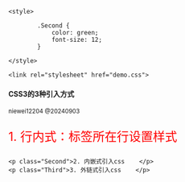 <!DOCTYPE html>
<html lang="en">
<head>
    <meta charset="UTF-8">
    <meta name="viewport" content="width=device-width, initial-scale=1.0">
    <title>zmh0120230420</title>

    <style>
          
            .Second {
                color: green;
                font-size: 12;
            }

    </style>

    <link rel="stylesheet" href="demo.css">
</head>
<body>
    <h4 >CSS3的3种引入方式</h4>
    <p style="font-size: smaller;">niewei12204  @20240903</p>
    <p style="color: red;font-size: 24;">
        1. 行内式：标签所在行设置样式 <br>
    </p>

    <p class="Second">2. 内嵌式引入css    </p>
    <p class="Third">3. 外链式引入css    </p>
</body>
</html>
